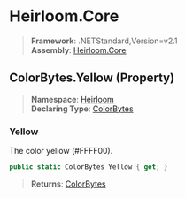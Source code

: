 # Heirloom.Core

> **Framework**: .NETStandard,Version=v2.1  
> **Assembly**: [Heirloom.Core][0]

## ColorBytes.Yellow (Property)

> **Namespace**: [Heirloom][0]  
> **Declaring Type**: [ColorBytes][1]

### Yellow

The color yellow (#FFFF00).

```cs
public static ColorBytes Yellow { get; }
```

> **Returns**: [ColorBytes][1]

[0]: ../../../Heirloom.Core.md
[1]: ../ColorBytes.md
